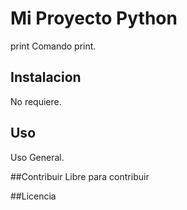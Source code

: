 # Mi Proyecto Python
print
Comando print.

## Instalacion
No requiere.

## Uso
Uso General.

##Contribuir
Libre para contribuir

##Licencia

